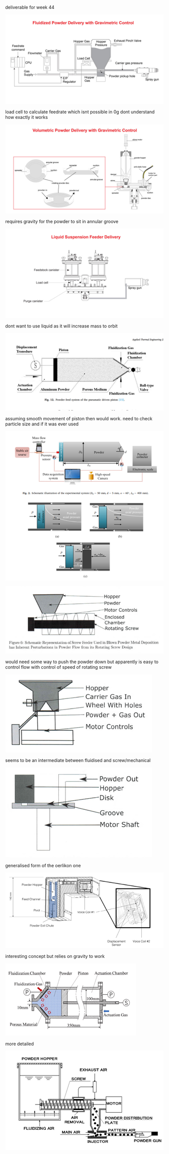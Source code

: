deliverable for week 44



![alt text](/Research_FIles/October/Fluidized_oerlikon.jpg)

load cell to calculate feedrate which isnt possible in 0g
dont understand how exactly it works

![alt text](/Research_FIles/October/Volumetric_oerlikon.jpg)

requires gravity for the powder to sit in annular groove

![alt text](/Research_FIles/October/Liquid_oerlikon.jpg)

dont want to use liquid as it will increase mass to orbit

![alt text](/Research_FIles/October/fluidised_design.png)

assuming smooth movement of piston then would work. need to check particle size and if it was ever used

![alt text](/Research_FIles/October/gas_permeable_piston.png)




![alt text](/Research_FIles/October/screw_feed.png)

would need some way to push the powder down but apparently is easy to control flow with control of speed of rotating screw


![alt text](/Research_FIles/October/wheel_feed.png)

seems to be an intermediate between fluidised and screw/mechanical

![alt text](/Research_FIles/October/disk_feed.png)

generalised form of the oerlikon one

![alt text](/Research_FIles/October/vibrational_feed.png)

interesting concept but relies on gravity to work

![alt text](/Research_FIles/October/fluidising_feed_system.png)

more detailed

![alt text](/Research_FIles/October/auger.jpg)

